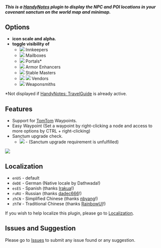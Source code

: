 ##### **This is a [HandyNotes](https://www.curseforge.com/wow/addons/handynotes) plugin to display the NPC and POI locations in your covenant sanctum on the world map and minimap.**

## Options
* **icon scale and alpha.**
* **toggle visibility of**
    * ![](https://i.imgur.com/wAga1cd.png) Innkeepers
    * ![](https://i.imgur.com/nMNw49K.png) Mailboxes
    * ![](https://i.imgur.com/NIUq9ta.png) Portals*
    * ![](https://i.imgur.com/FCGho5k.png) Armor Enhancers
    * ![](https://i.imgur.com/oxhxncv.png) Stable Masters
    * ![](https://i.imgur.com/OlyHdAf.png) ![](https://i.imgur.com/8Z3EJlm.png) Vendors
    * ![](https://i.imgur.com/HXihDYh.png) Weaponsmiths

*Not displayed if [HandyNotes: TravelGuide](https://www.curseforge.com/wow/addons/handynotes-travelguide) is already active.

## Features
* Support for [TomTom](https://www.curseforge.com/wow/addons/tomtom) Waypoints.
* Easy Waypoint (Set a waypoint by right-clicking a node and access to more options by CTRL + right-clicking)
* Sanctum upgrade check.
    * ![](https://i.imgur.com/bOL9btW.png) - (Sanctum upgrade requirement is unfulfilled)

![](https://i.imgur.com/MlnVJKC.png)

## Localization
* `enUS` - default
* `deDE` - German (Native locale by Dathwada!)
* `esES` - Spanish (thanks [Irakua](https://www.curseforge.com/members/Irakua)!)
* `ruRU` - Russian (thanks [dadec666](https://www.curseforge.com/members/dadec666)!)
* `zhCN` - Simplified Chinese (thanks [nbyang](https://www.curseforge.com/members/nbyang)!)
* `zhTW` - Traditional Chinese (thanks [RainbowUI](https://www.curseforge.com/members/rainbowui)!)

If you wish to help localize this plugin, please go to [Localization](https://www.curseforge.com/wow/addons/handynotes-covenant-sanctum/localization).

## Issues and Suggestion

Please go to [Issues](https://github.com/Dathwada/handynotes-covenant-sanctum/issues) to submit any issue found or any suggestion.
